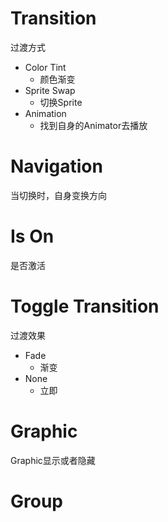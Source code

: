 # Transition
过渡方式
- Color Tint
    - 颜色渐变
- Sprite Swap
    - 切换Sprite
- Animation
    - 找到自身的Animator去播放
# Navigation
当切换时，自身变换方向
# Is On
是否激活
# Toggle Transition
过渡效果
- Fade
    - 渐变
- None
    - 立即
# Graphic
Graphic显示或者隐藏
# Group
